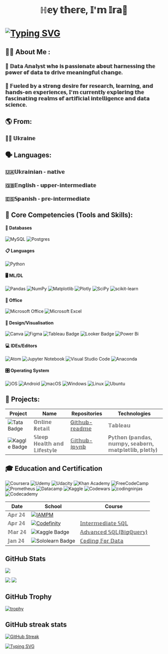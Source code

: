 <h1 align="center">ℍ𝕖𝕪 𝕥𝕙𝕖𝕣𝕖, 𝕀'𝕞 𝕀𝕣𝕒🙌</a> 
  
# [![Typing SVG](https://readme-typing-svg.herokuapp.com?color=%2336BCF7&lines=𝕎𝕖𝕝𝕔𝕠𝕞𝕖+𝕥𝕠+𝕞𝕪+𝕡𝕣𝕠𝕗𝕚𝕝𝕖+🤗)](https://git.io/typing-svg)

## 👩‍💻 About Me :
### 🌿 𝔻𝕒𝕥𝕒 𝔸𝕟𝕒𝕝𝕪𝕤𝕥 𝕨𝕙𝕠 𝕚𝕤 𝕡𝕒𝕤𝕤𝕚𝕠𝕟𝕒𝕥𝕖 𝕒𝕓𝕠𝕦𝕥 𝕙𝕒𝕣𝕟𝕖𝕤𝕤𝕚𝕟𝕘 𝕥𝕙𝕖 𝕡𝕠𝕨𝕖𝕣 𝕠𝕗 𝕕𝕒𝕥𝕒 𝕥𝕠 𝕕𝕣𝕚𝕧𝕖 𝕞𝕖𝕒𝕟𝕚𝕟𝕘𝕗𝕦𝕝 𝕔𝕙𝕒𝕟𝕘𝕖.
### 🌸 𝔽𝕦𝕖𝕝𝕖𝕕 𝕓𝕪 𝕒 𝕤𝕥𝕣𝕠𝕟𝕘 𝕕𝕖𝕤𝕚𝕣𝕖 𝕗𝕠𝕣 𝕣𝕖𝕤𝕖𝕒𝕣𝕔𝕙, 𝕝𝕖𝕒𝕣𝕟𝕚𝕟𝕘, 𝕒𝕟𝕕 𝕙𝕒𝕟𝕕𝕤-𝕠𝕟 𝕖𝕩𝕡𝕖𝕣𝕚𝕖𝕟𝕔𝕖𝕤, 𝕀'𝕞 𝕔𝕦𝕣𝕣𝕖𝕟𝕥𝕝𝕪 𝕖𝕩𝕡𝕝𝕠𝕣𝕚𝕟𝕘 𝕥𝕙𝕖 𝕗𝕒𝕤𝕔𝕚𝕟𝕒𝕥𝕚𝕟𝕘 𝕣𝕖𝕒𝕝𝕞𝕤 𝕠𝕗 𝕒𝕣𝕥𝕚𝕗𝕚𝕔𝕚𝕒𝕝 𝕚𝕟𝕥𝕖𝕝𝕝𝕚𝕘𝕖𝕟𝕔𝕖 𝕒𝕟𝕕 𝕕𝕒𝕥𝕒 𝕤𝕔𝕚𝕖𝕟𝕔𝕖.

## 🌎 From:
### 💙💛 𝕌𝕜𝕣𝕒𝕚𝕟𝕖

## 🗣️ Languages: 
### 🇺🇦𝕌𝕜𝕣𝕒𝕚𝕟𝕚𝕒𝕟 - 𝕟𝕒𝕥𝕚𝕧𝕖
### 🇬🇧𝔼𝕟𝕘𝕝𝕚𝕤𝕙 - 𝕦𝕡𝕡𝕖𝕣-𝕚𝕟𝕥𝕖𝕣𝕞𝕖𝕕𝕚𝕒𝕥𝕖
### 🇪🇸𝕊𝕡𝕒𝕟𝕚𝕤𝕙 - 𝕡𝕣𝕖-𝕚𝕟𝕥𝕖𝕣𝕞𝕖𝕕𝕚𝕒𝕥𝕖

## 🌟 Core Competencies (Tools and Skills): 
#### 💾 Databases
![MySQL](https://img.shields.io/badge/mysql-4479A1.svg?style=for-the-badge&logo=mysql&logoColor=white)
![Postgres](https://img.shields.io/badge/postgres-%23316192.svg?style=for-the-badge&logo=postgresql&logoColor=white)
#### 📋 Languages
![Python](https://img.shields.io/badge/python-3670A0?style=for-the-badge&logo=python&logoColor=ffdd54)
#### 🖥️ ML/DL
![Pandas](https://img.shields.io/badge/pandas-%23150458.svg?style=for-the-badge&logo=pandas&logoColor=white)
![NumPy](https://img.shields.io/badge/numpy-%23013243.svg?style=for-the-badge&logo=numpy&logoColor=white)
![Matplotlib](https://img.shields.io/badge/Matplotlib-%23ffffff.svg?style=for-the-badge&logo=Matplotlib&logoColor=black)
![Plotly](https://img.shields.io/badge/Plotly-%233F4F75.svg?style=for-the-badge&logo=plotly&logoColor=white)
![SciPy](https://img.shields.io/badge/SciPy-%230C55A5.svg?style=for-the-badge&logo=scipy&logoColor=%white)
![scikit-learn](https://img.shields.io/badge/scikit--learn-%23F7931E.svg?style=for-the-badge&logo=scikit-learn&logoColor=white)
#### 🏢 Office
![Microsoft Office](https://img.shields.io/badge/Microsoft_Office-D83B01?style=for-the-badge&logo=microsoft-office&logoColor=white)
![Microsoft Excel](https://img.shields.io/badge/Microsoft_Excel-217346?style=for-the-badge&logo=microsoft-excel&logoColor=white)
#### 🎨 Design/Visualisation
![Canva](https://img.shields.io/badge/Canva-%2300C4CC.svg?style=for-the-badge&logo=Canva&logoColor=white)
![Figma](https://img.shields.io/badge/figma-%23F24E1E.svg?style=for-the-badge&logo=figma&logoColor=white)
![Tableau Badge](https://img.shields.io/badge/Tableau-E97627.svg?style=for-the-badge&logo=Tableau&logoColor=white)
![Looker Badge](https://img.shields.io/badge/Looker-4285F4.svg?style=for-the-badge&logo=Looker&logoColor=white)
![Power Bi](https://img.shields.io/badge/power_bi-F2C811?style=for-the-badge&logo=powerbi&logoColor=black)
#### 💻 IDEs/Editors
![Atom](https://img.shields.io/badge/Atom-%2366595C.svg?style=for-the-badge&logo=atom&logoColor=white)
![Jupyter Notebook](https://img.shields.io/badge/jupyter-%23FA0F00.svg?style=for-the-badge&logo=jupyter&logoColor=white)
![Visual Studio Code](https://img.shields.io/badge/Visual%20Studio%20Code-0078d7.svg?style=for-the-badge&logo=visual-studio-code&logoColor=white)
![Anaconda](https://img.shields.io/badge/Anaconda-%2344A833.svg?style=for-the-badge&logo=anaconda&logoColor=white)
#### 🎛️ Operating System
![iOS](https://img.shields.io/badge/iOS-000000?style=for-the-badge&logo=ios&logoColor=white)
![Android](https://img.shields.io/badge/Android-3DDC84?style=for-the-badge&logo=android&logoColor=white)
![macOS](https://img.shields.io/badge/mac%20os-000000?style=for-the-badge&logo=macos&logoColor=F0F0F0)
![Windows](https://img.shields.io/badge/Windows-0078D6?style=for-the-badge&logo=windows&logoColor=white)
![Linux](https://img.shields.io/badge/Linux-FCC624?style=for-the-badge&logo=linux&logoColor=black)
![Ubuntu](https://img.shields.io/badge/Ubuntu-E95420?style=for-the-badge&logo=ubuntu&logoColor=white)

## 🚀 Projects:
| Project   | Name       | Repositories | Technologies |
|-----------|------------|--------------|--------------|
| ![Tata Badge](https://img.shields.io/badge/Tata-486AAE?logo=tata&logoColor=fff&style=flat) | 𝕆𝕟𝕝𝕚𝕟𝕖 ℝ𝕖𝕥𝕒𝕚𝕝 | [G𝕚𝕥𝕙𝕦𝕓-𝕣𝕖𝕒𝕕𝕞𝕖](https://github.com/IraSafonik/project_Data-Visualisation_Tata-Group) | 𝕋𝕒𝕓𝕝𝕖𝕒𝕦 |
| ![Kaggle Badge](https://img.shields.io/badge/Kaggle-20BEFF?logo=kaggle&logoColor=fff&style=flat) | 𝕊𝕝𝕖𝕖𝕡 ℍ𝕖𝕒𝕝𝕥𝕙 𝕒𝕟𝕕 𝕃𝕚𝕗𝕖𝕤𝕥𝕪𝕝𝕖 |[𝔾𝕚𝕥𝕙𝕦𝕓-𝕚𝕡𝕪𝕟𝕓](https://github.com/IraSafonik/project_Sleep_Health_and_Lifestyle/blob/main/Visualization_sleep_data-2.ipynb) | P𝕪𝕥𝕙𝕠𝕟 (𝕡𝕒𝕟𝕕𝕒𝕤, 𝕟𝕦𝕞𝕡𝕪, 𝕤𝕖𝕒𝕓𝕠𝕣𝕟, 𝕞𝕒𝕥𝕡𝕝𝕠𝕥𝕝𝕚𝕓, 𝕡𝕝𝕠𝕥𝕝𝕪) |

## 🎓 Education and Certification
![Coursera](https://img.shields.io/badge/Coursera-%230056D2.svg?style=for-the-badge&logo=Coursera&logoColor=white)
![Udemy](https://img.shields.io/badge/Udemy-A435F0?style=for-the-badge&logo=Udemy&logoColor=white)
![Udacity](https://img.shields.io/badge/Udacity-grey?style=for-the-badge&logo=udacity&logoColor=15B8E6)
![Khan Academy](https://img.shields.io/badge/KhanAcademy-%2314BF96.svg?style=for-the-badge&logo=KhanAcademy&logoColor=white)
![FreeCodeCamp](https://img.shields.io/badge/Freecodecamp-%23123.svg?&style=for-the-badge&logo=freecodecamp&logoColor=green)
![Prometheus](https://img.shields.io/badge/Prometheus-E6522C?style=for-the-badge&logo=Prometheus&logoColor=white)
![Datacamp](https://img.shields.io/badge/Datacamp-05192D?style=for-the-badge&logo=datacamp&logoColor=03E860)
![Kaggle](https://img.shields.io/badge/Kaggle-035a7d?style=for-the-badge&logo=kaggle&logoColor=white)
![Codewars](https://img.shields.io/badge/Codewars-B1361E?style=for-the-badge&logo=codewars&logoColor=grey)
![codingninjas](https://img.shields.io/badge/coding%20ninjas-DD6620?style=for-the-badge&logo=codingninjas&logoColor=white)
![Codecademy](https://img.shields.io/badge/Codecademy-FFF0E5?style=for-the-badge&logo=codecademy&logoColor=1F243A)

| Date      | School     |  Course    |
|-----------|------------|------------|
| 𝔸𝕡𝕣 𝟚𝟜   | <a href='https://github.com/shivamkapasia0' target="_blank"><img alt='IAMPM' src='https://img.shields.io/badge/IAMPM-100000?style=for-the-badge&logo=IAMPM&logoColor=3207EA&labelColor=F0F1F7&color=F3F2FA'/></a> |  | []() |
| 𝔸𝕡𝕣 𝟚𝟜   | <a href='https://github.com/shivamkapasia0' target="_blank"><img alt='Codefinity' src='https://img.shields.io/badge/Codefinity-100000?style=for-the-badge&logo=Codefinity&logoColor=2406A3&labelColor=1031F0&color=FFFFFF'/></a> | [𝕀𝕟𝕥𝕖𝕣𝕞𝕖𝕕𝕚𝕒𝕥𝕖 𝕊ℚ𝕃](https://codefinity.com/certificate/fe315a76-d9d2-4fa1-8a30-af0de9bf4a70/9f551543-b1bb-4307-afcd-0d82f5165ff4) |
| 𝕄𝕒𝕣 𝟚𝟜  | ![Kaggle Badge](https://img.shields.io/badge/Kaggle-20BEFF?logo=kaggle&logoColor=fff&style=flat) | [𝔸𝕕𝕧𝕒𝕟𝕔𝕖𝕕 𝕊ℚ𝕃(𝔹𝕚𝕘ℚ𝕦𝕖𝕣𝕪)](https://www.kaggle.com/learn/certification/irynasafonik/advanced-sql) |
| 𝕁𝕒𝕟 𝟚𝟜  | ![Sololearn Badge](https://img.shields.io/badge/Sololearn-149EF2?logo=sololearn&logoColor=fff&style=flat) | [ℂ𝕠𝕕𝕚𝕟𝕘 𝔽𝕠𝕣 𝔻𝕒𝕥𝕒](https://www.sololearn.com/en/certificates/CC-GAHOGEUC) |

## GitHub Stats
![](https://github-profile-summary-cards.vercel.app/api/cards/profile-details?username=IraSafonik&theme=tokyonight)

![](https://github-profile-summary-cards.vercel.app/api/cards/stats?username=IraSafonik&theme=tokyonight) ![](https://github-profile-summary-cards.vercel.app/api/cards/productive-time?username=IraSafonik&theme=tokyonight)

## GitHub Trophy
[![trophy](https://github-profile-trophy.vercel.app/?username=IraSafonik&show_icons=true&theme=tokyonight)](https://github.com/IraSafonik/github-profile-trophy)

## GitHub streak stats
[![GitHub Streak](https://github-readme-streak-stats.herokuapp.com/?user=IraSafonik&show_icons=true&theme=tokyonight)](https://git.io/streak-stats)

[![Typing SVG](https://readme-typing-svg.herokuapp.com?color=%2336BCF7&lines=𝕋𝕙𝕒𝕟𝕜+𝕪𝕠𝕦+𝕗𝕠𝕣+𝕣𝕖𝕒𝕕𝕚𝕟𝕘!💙)](https://git.io/typing-svg)
